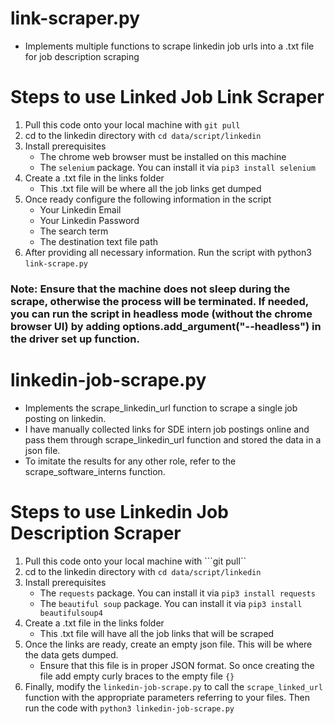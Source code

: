 # link-scraper.py
- Implements multiple functions to scrape linkedin job urls into a .txt file for job description scraping

# Steps to use Linked Job Link Scraper
1. Pull this code onto your local machine with ```git pull```
2. cd to the linkedin directory with ```cd data/script/linkedin```
3. Install prerequisites
    - The chrome web browser must be installed on this machine
    - The ```selenium``` package. You can install it via ```pip3 install selenium```
4. Create a .txt file in the links folder
    - This .txt file will be where all the job links get dumped
5. Once ready configure the following information in the script
    - Your Linkedin Email
    - Your Linkedin Password
    - The search term
    - The destination text file path
6. After providing all necessary information. Run the script with python3 ```link-scrape.py```
### Note: Ensure that the machine does not sleep during the scrape, otherwise the process will be terminated. If needed, you can run the script in headless mode (without the chrome browser UI) by adding options.add_argument("--headless") in the driver set up function.

# linkedin-job-scrape.py
- Implements the scrape_linkedin_url function to scrape a single job posting on linkedin.
- I have manually collected links for SDE intern job postings online and pass them through scrape_linkedin_url function and stored the data in a json file.
- To imitate the results for any other role, refer to the scrape_software_interns function.

# Steps to use Linkedin Job Description Scraper
1. Pull this code onto your local machine with ```git pull``
2. cd to the linkedin directory with ```cd data/script/linkedin```
3. Install prerequisites
    - The ```requests``` package. You can install it via ```pip3 install requests```
    - The ```beautiful soup``` package. You can install it via ```pip3 install beautifulsoup4```
4. Create a .txt file in the links folder
    - This .txt file will have all the job links that will be scraped
5. Once the links are ready, create an empty json file. This will be where the data gets dumped.
    - Ensure that this file is in proper JSON format. So once creating the file add empty curly braces to the empty file ```{}```
6. Finally, modify the ```linkedin-job-scrape.py``` to call the ```scrape_linked_url``` function with the appropriate parameters referring to your files. Then run the code with ```python3 linkedin-job-scrape.py```